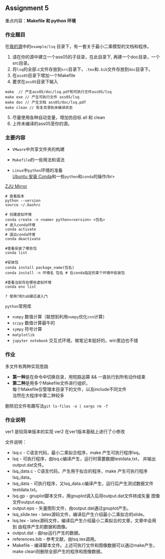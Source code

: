 ## Assignment 5
重点内容：**Makefile 和 python 环境**</br>
### 作业题目
在[我的源](https://gitee.com/wang_heyu/mathsoft.git)中的`example/lsq` 目录下，有一套关于最小二乘模型的文档和程序。

1. 请在你的源中建立一个ass05的子目录，在此目录下, 再建一个doc目录，一个src目录。
2. 将`lsq`的全部.c文件存放到`src`目录下，`.tex`和`.bib`文件存放到`doc`目录下。
3. 在`ass05`目录下增加一个Makefile
4. 要求在`ass05`目录下输入
```
make  // 产生ass05/doc/lsq.pdf和可执行文件ass05/lsq
make exe // 产生可执行文件 ass05/lsq
make doc // 产生文档 ass05/doc/lsq.pdf
make clean // 恢复目录到未编译状态
```
5. 尽量使用各种自动变量，增加伪目标 all 和 clean
6. 上传未编译的ass05至你的源。

### 主要内容

- `VMware`中共享文件夹的构建</br>

- `Makefile`的一些用法和语法</br>

- `Linux`中`python`环境的准备</br>
[Ubuntu 安装 Conda](https://zhuanlan.zhihu.com/p/459607806)和一些`python`和`conda`的操作/br>

[ZJU Mirror](http://mirrors.zju.edu.cn/)</br>

```shell
# 查看版本
python --version 
source ~/.bashrc

# 创建虚拟环境
conda create -n <name> python=<version> <包名>
# 进入conda环境
conda activate   
# 退出conda环境
conda deactivate

#查看安装了哪些包
conda list
 
#安装包
conda install package_name(包名)
conda install -n 环境名 包名 # 在conda指定的某个环境中安装包
 
#查看当前存在哪些虚拟环境
conda env list 

? 使用?和tab键迅速入门
```

`python`常用库</br>

- `numpy` 数值计算（联想到利用`numpy`优化`cnn`计算）
- `scipy` 数值计算最牛的
- `sympy` 符号计算
- `matplotlib`
- `jupyter notebook` 交互式环境，做笔记本挺好的，win里边也不错

### 作业
多文件有两种实现思路</br>
- **第一种**是在命令中切换目录，用短路运算 && 一直执行到所有动作结束</br>
- **第二种**是用多个Makefile文件进行组织，</br>
每个Makefile仅管理本目录下的文件，以及include不同文件</br>
当然在大程序中第二种较多</br>

删除旧文件有趣写法`git ls-files -o | xargs rm -f`</br>


### 作业说明
ver1 是较简单版本的实现
ver2 在ver1版本基础上进行了小修改

文件说明：

- lsq.c		- C语言代码，最小二乘拟合程序，make 产生可执行程序lsq。</br>
- lsq 		- 可执行程序，由lsq.c编译产生，运行时需要数据testdata.txt，
   		  并输出output.dat文件。</br>
- lsq_data.c 	- C语言代码，产生用于拟合的程序，make 产生可执行程序lsq_data。</br>
- lsq_data  	- 可执行程序，又lsq_data.c编译产生，运行后产生测试数据文件
   		  testdata.txt。</br>
- lsq.gp 		- gnuplot脚本文件，用gnuplot调入后将output.dat文件转成矢量
   		  图像文件output.eps。</br>
- output.eps 	- 矢量图形文件，由output.dat通过gnuplot产生。</br>
- lsq_slide.tex  	- latex源码文件，编译后产生介绍最小二乘拟合的slide。</br>
- lsq.tex 	- latex源码文件，编译后产生介绍最小二乘拟合的文章，文章中会用到
  		  由程序产生的数据和图像。</br>
- output.dat 	- 由lsp运行产生的数据。</br>
- references.bib 	- 参考文献，由lsq.tex调用。</br>
- Makefile 	- 编译脚本文件。上述可执行文件和图像数据可以通过make产生，
  		  make clean则删除全部产生的程序和图像数据。</br>
